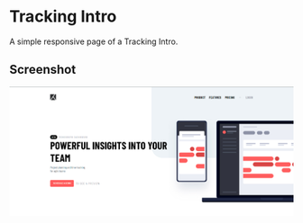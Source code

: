 # Tracking Intro

A simple responsive page of a Tracking Intro.

## Screenshot
![screenshot](/public/screenshot.jpg?raw=true "screenshot")